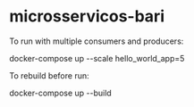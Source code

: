 # microsservicos-bari

To run with multiple consumers and producers:

docker-compose up --scale hello_world_app=5

To rebuild before run:

docker-compose up --build